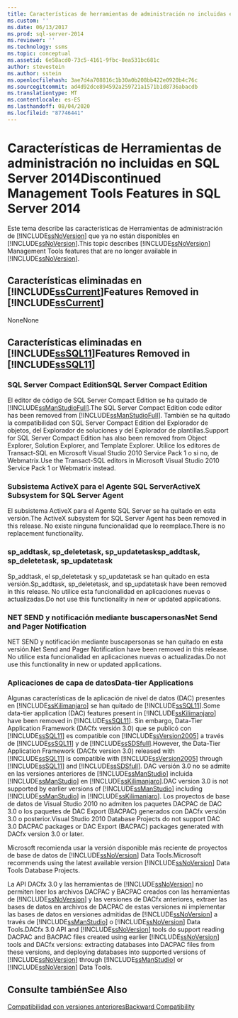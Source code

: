 ```yaml
---
title: Características de herramientas de administración no incluidas en SQL Server 2014 | Microsoft Docs
ms.custom: ''
ms.date: 06/13/2017
ms.prod: sql-server-2014
ms.reviewer: ''
ms.technology: ssms
ms.topic: conceptual
ms.assetid: 6e58acd0-73c5-4161-9fbc-8ea531bc681c
author: stevestein
ms.author: sstein
ms.openlocfilehash: 3ae7d4a708816c1b30a0b208bb422e0920b4c76c
ms.sourcegitcommit: ad4d92dce894592a259721a1571b1d8736abacdb
ms.translationtype: MT
ms.contentlocale: es-ES
ms.lasthandoff: 08/04/2020
ms.locfileid: "87746441"
---
```

# <a name="discontinued-management-tools-features-in-sql-server-2014"></a><span data-ttu-id="a08a6-102">Características de Herramientas de administración no incluidas en SQL Server 2014</span><span class="sxs-lookup"><span data-stu-id="a08a6-102">Discontinued Management Tools Features in SQL Server 2014</span></span>
  <span data-ttu-id="a08a6-103">Este tema describe las características de Herramientas de administración de [!INCLUDE[ssNoVersion](../includes/ssnoversion-md.md)] que ya no están disponibles en [!INCLUDE[ssNoVersion](../includes/ssnoversion-md.md)].</span><span class="sxs-lookup"><span data-stu-id="a08a6-103">This topic describes [!INCLUDE[ssNoVersion](../includes/ssnoversion-md.md)] Management Tools features that are no longer available in [!INCLUDE[ssNoVersion](../includes/ssnoversion-md.md)].</span></span>  
  
## <a name="features-removed-in-sscurrent"></a><span data-ttu-id="a08a6-104">Características eliminadas en [!INCLUDE[ssCurrent](../includes/sscurrent-md.md)]</span><span class="sxs-lookup"><span data-stu-id="a08a6-104">Features Removed in [!INCLUDE[ssCurrent](../includes/sscurrent-md.md)]</span></span>  
 <span data-ttu-id="a08a6-105">None</span><span class="sxs-lookup"><span data-stu-id="a08a6-105">None</span></span>  
  
## <a name="features-removed-in-sssql11"></a><span data-ttu-id="a08a6-106">Características eliminadas en [!INCLUDE[ssSQL11](../includes/sssql11-md.md)]</span><span class="sxs-lookup"><span data-stu-id="a08a6-106">Features Removed in [!INCLUDE[ssSQL11](../includes/sssql11-md.md)]</span></span>  
  
### <a name="sql-server-compact-edition"></a><span data-ttu-id="a08a6-107">SQL Server Compact Edition</span><span class="sxs-lookup"><span data-stu-id="a08a6-107">SQL Server Compact Edition</span></span>  
 <span data-ttu-id="a08a6-108">El editor de código de SQL Server Compact Edition se ha quitado de [!INCLUDE[ssManStudioFull](../includes/ssmanstudiofull-md.md)].</span><span class="sxs-lookup"><span data-stu-id="a08a6-108">The SQL Server Compact Edition code editor has been removed from [!INCLUDE[ssManStudioFull](../includes/ssmanstudiofull-md.md)].</span></span> <span data-ttu-id="a08a6-109">También se ha quitado la compatibilidad con SQL Server Compact Edition del Explorador de objetos, del Explorador de soluciones y del Explorador de plantillas.</span><span class="sxs-lookup"><span data-stu-id="a08a6-109">Support for SQL Server Compact Edition has also been removed from Object Explorer, Solution Explorer, and Template Explorer.</span></span> <span data-ttu-id="a08a6-110">Utilice los editores de Transact-SQL en Microsoft Visual Studio 2010 Service Pack 1 o si no, de Webmatrix.</span><span class="sxs-lookup"><span data-stu-id="a08a6-110">Use the Transact-SQL editors in Microsoft Visual Studio 2010 Service Pack 1 or Webmatrix instead.</span></span>  
  
### <a name="activex-subsystem-for-sql-server-agent"></a><span data-ttu-id="a08a6-111">Subsistema ActiveX para el Agente SQL Server</span><span class="sxs-lookup"><span data-stu-id="a08a6-111">ActiveX Subsystem for SQL Server Agent</span></span>  
 <span data-ttu-id="a08a6-112">El subsistema ActiveX para el Agente SQL Server se ha quitado en esta versión.</span><span class="sxs-lookup"><span data-stu-id="a08a6-112">The ActiveX subsystem for SQL Server Agent has been removed in this release.</span></span> <span data-ttu-id="a08a6-113">No existe ninguna funcionalidad que lo reemplace.</span><span class="sxs-lookup"><span data-stu-id="a08a6-113">There is no replacement functionality.</span></span>  
  
### <a name="sp_addtask-sp_deletetask-sp_updatetask"></a><span data-ttu-id="a08a6-114">sp_addtask, sp_deletetask, sp_updatetask</span><span class="sxs-lookup"><span data-stu-id="a08a6-114">sp_addtask, sp_deletetask, sp_updatetask</span></span>  
 <span data-ttu-id="a08a6-115">Sp_addtask, el sp_deletetask y sp_updatetask se han quitado en esta versión.</span><span class="sxs-lookup"><span data-stu-id="a08a6-115">Sp_addtask, sp_deletetask, and sp_updatetask have been removed in this release.</span></span> <span data-ttu-id="a08a6-116">No utilice esta funcionalidad en aplicaciones nuevas o actualizadas.</span><span class="sxs-lookup"><span data-stu-id="a08a6-116">Do not use this functionality in new or updated applications.</span></span>  
  
### <a name="net-send-and-pager-notification"></a><span data-ttu-id="a08a6-117">NET SEND y notificación mediante buscapersonas</span><span class="sxs-lookup"><span data-stu-id="a08a6-117">Net Send and Pager Notification</span></span>  
 <span data-ttu-id="a08a6-118">NET SEND y notificación mediante buscapersonas se han quitado en esta versión.</span><span class="sxs-lookup"><span data-stu-id="a08a6-118">Net Send and Pager Notification have been removed in this release.</span></span> <span data-ttu-id="a08a6-119">No utilice esta funcionalidad en aplicaciones nuevas o actualizadas.</span><span class="sxs-lookup"><span data-stu-id="a08a6-119">Do not use this functionality in new or updated applications.</span></span>  
  
### <a name="data-tier-applications"></a><span data-ttu-id="a08a6-120">Aplicaciones de capa de datos</span><span class="sxs-lookup"><span data-stu-id="a08a6-120">Data-tier Applications</span></span>  
 <span data-ttu-id="a08a6-121">Algunas características de la aplicación de nivel de datos (DAC) presentes en [!INCLUDE[ssKilimanjaro](../includes/sskilimanjaro-md.md)] se han quitado de [!INCLUDE[ssSQL11](../includes/sssql11-md.md)].</span><span class="sxs-lookup"><span data-stu-id="a08a6-121">Some data-tier application (DAC) features present in [!INCLUDE[ssKilimanjaro](../includes/sskilimanjaro-md.md)] have been removed in [!INCLUDE[ssSQL11](../includes/sssql11-md.md)].</span></span> <span data-ttu-id="a08a6-122">Sin embargo, Data-Tier Application Framework (DACfx versión 3.0) que se publicó con [!INCLUDE[ssSQL11](../includes/sssql11-md.md)] es compatible con [!INCLUDE[ssVersion2005](../includes/ssversion2005-md.md)] a través de [!INCLUDE[ssSQL11](../includes/sssql11-md.md)] y de [!INCLUDE[ssSDSfull](../includes/sssdsfull-md.md)].</span><span class="sxs-lookup"><span data-stu-id="a08a6-122">However, the Data-Tier Application Framework (DACfx version 3.0) released with [!INCLUDE[ssSQL11](../includes/sssql11-md.md)] is compatible with [!INCLUDE[ssVersion2005](../includes/ssversion2005-md.md)] through [!INCLUDE[ssSQL11](../includes/sssql11-md.md)] and [!INCLUDE[ssSDSfull](../includes/sssdsfull-md.md)].</span></span> <span data-ttu-id="a08a6-123">DAC versión 3.0 no se admite en las versiones anteriores de [!INCLUDE[ssManStudio](../includes/ssmanstudio-md.md)] incluida [!INCLUDE[ssManStudio](../includes/ssmanstudio-md.md)] en [!INCLUDE[ssKilimanjaro](../includes/sskilimanjaro-md.md)].</span><span class="sxs-lookup"><span data-stu-id="a08a6-123">DAC version 3.0 is not supported by earlier versions of [!INCLUDE[ssManStudio](../includes/ssmanstudio-md.md)] including [!INCLUDE[ssManStudio](../includes/ssmanstudio-md.md)] in [!INCLUDE[ssKilimanjaro](../includes/sskilimanjaro-md.md)].</span></span> <span data-ttu-id="a08a6-124">Los proyectos de base de datos de Visual Studio 2010 no admiten los paquetes DACPAC de DAC 3.0 o los paquetes de DAC Export (BACPAC) generados con DACfx versión 3.0 o posterior.</span><span class="sxs-lookup"><span data-stu-id="a08a6-124">Visual Studio 2010 Database Projects do not support DAC 3.0 DACPAC packages or DAC Export (BACPAC) packages generated with DACfx version 3.0 or later.</span></span>  
  
 <span data-ttu-id="a08a6-125">Microsoft recomienda usar la versión disponible más reciente de proyectos de base de datos de [!INCLUDE[ssNoVersion](../includes/ssnoversion-md.md)] Data Tools.</span><span class="sxs-lookup"><span data-stu-id="a08a6-125">Microsoft recommends using the latest available version [!INCLUDE[ssNoVersion](../includes/ssnoversion-md.md)] Data Tools Database Projects.</span></span>  
  
 <span data-ttu-id="a08a6-126">La API DACfx 3.0 y las herramientas de [!INCLUDE[ssNoVersion](../includes/ssnoversion-md.md)] no permiten leer los archivos DACPAC y BACPAC creados con las herramientas de [!INCLUDE[ssNoVersion](../includes/ssnoversion-md.md)] y las versiones de DACfx anteriores, extraer las bases de datos en archivos de DACPAC de estas versiones ni implementar las bases de datos en versiones admitidas de [!INCLUDE[ssNoVersion](../includes/ssnoversion-md.md)] a través de [!INCLUDE[ssManStudio](../includes/ssmanstudio-md.md)] o [!INCLUDE[ssNoVersion](../includes/ssnoversion-md.md)] Data Tools.</span><span class="sxs-lookup"><span data-stu-id="a08a6-126">DACfx 3.0 API and [!INCLUDE[ssNoVersion](../includes/ssnoversion-md.md)] tools do support reading DACPAC and BACPAC files created using earlier [!INCLUDE[ssNoVersion](../includes/ssnoversion-md.md)] tools and DACfx versions: extracting databases into DACPAC files from these versions, and deploying databases into supported versions of [!INCLUDE[ssNoVersion](../includes/ssnoversion-md.md)] through [!INCLUDE[ssManStudio](../includes/ssmanstudio-md.md)] or [!INCLUDE[ssNoVersion](../includes/ssnoversion-md.md)] Data Tools.</span></span>  
  
## <a name="see-also"></a><span data-ttu-id="a08a6-127">Consulte también</span><span class="sxs-lookup"><span data-stu-id="a08a6-127">See Also</span></span>  
 [<span data-ttu-id="a08a6-128">Compatibilidad con versiones anteriores</span><span class="sxs-lookup"><span data-stu-id="a08a6-128">Backward Compatibility</span></span>](../../2014/getting-started/backward-compatibility.md)  
  
  
